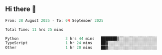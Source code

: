 ## Hi there 👋

<!--START_SECTION:waka-->

```python
From: 28 August 2025 - To: 04 September 2025

Total Time: 11 hrs 25 mins

Python                     3 hrs 44 mins   ███████▒░░░░░░░░░░░░░░░░░   29.34 %
TypeScript                 1 hr 24 mins    ██▓░░░░░░░░░░░░░░░░░░░░░░   11.05 %
Other                      1 hr 20 mins    ██▓░░░░░░░░░░░░░░░░░░░░░░   10.52 %
```

<!--END_SECTION:waka-->
